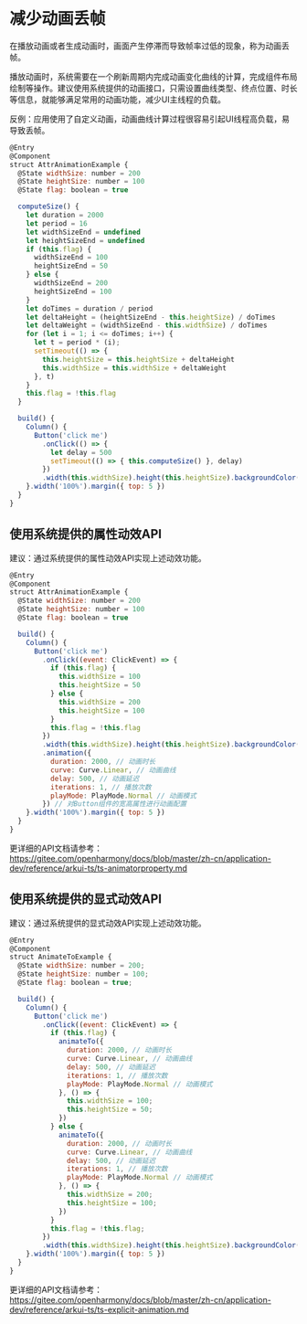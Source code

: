 # 减少动画丢帧

在播放动画或者生成动画时，画面产生停滞而导致帧率过低的现象，称为动画丢帧。

播放动画时，系统需要在一个刷新周期内完成动画变化曲线的计算，完成组件布局绘制等操作。建议使用系统提供的动画接口，只需设置曲线类型、终点位置、时长等信息，就能够满足常用的动画功能，减少UI主线程的负载。

反例：应用使用了自定义动画，动画曲线计算过程很容易引起UI线程高负载，易导致丢帧。

```javascript
@Entry
@Component
struct AttrAnimationExample {
  @State widthSize: number = 200
  @State heightSize: number = 100
  @State flag: boolean = true

  computeSize() {
    let duration = 2000
    let period = 16
    let widthSizeEnd = undefined
    let heightSizeEnd = undefined
    if (this.flag) {
      widthSizeEnd = 100
      heightSizeEnd = 50
    } else {
      widthSizeEnd = 200
      heightSizeEnd = 100
    }
    let doTimes = duration / period
    let deltaHeight = (heightSizeEnd - this.heightSize) / doTimes
    let deltaWeight = (widthSizeEnd - this.widthSize) / doTimes
    for (let i = 1; i <= doTimes; i++) {
      let t = period * (i);
      setTimeout(() => {
        this.heightSize = this.heightSize + deltaHeight
        this.widthSize = this.widthSize + deltaWeight
      }, t)
    }
    this.flag = !this.flag
  }

  build() {
    Column() {
      Button('click me')
        .onClick(() => {
          let delay = 500
          setTimeout(() => { this.computeSize() }, delay)
        })
        .width(this.widthSize).height(this.heightSize).backgroundColor(0x317aff)
    }.width('100%').margin({ top: 5 })
  }
}
```

## 使用系统提供的属性动效API

建议：通过系统提供的属性动效API实现上述动效功能。

```javascript
@Entry
@Component
struct AttrAnimationExample {
  @State widthSize: number = 200
  @State heightSize: number = 100
  @State flag: boolean = true

  build() {
    Column() {
      Button('click me')
        .onClick((event: ClickEvent) => {
          if (this.flag) {
            this.widthSize = 100
            this.heightSize = 50
          } else {
            this.widthSize = 200
            this.heightSize = 100
          }
          this.flag = !this.flag
        })
        .width(this.widthSize).height(this.heightSize).backgroundColor(0x317aff)
        .animation({
          duration: 2000, // 动画时长
          curve: Curve.Linear, // 动画曲线
          delay: 500, // 动画延迟
          iterations: 1, // 播放次数
          playMode: PlayMode.Normal // 动画模式
        }) // 对Button组件的宽高属性进行动画配置
    }.width('100%').margin({ top: 5 })
  }
}
```

更详细的API文档请参考：https://gitee.com/openharmony/docs/blob/master/zh-cn/application-dev/reference/arkui-ts/ts-animatorproperty.md

## 使用系统提供的显式动效API

建议：通过系统提供的显式动效API实现上述动效功能。

```javascript
@Entry
@Component
struct AnimateToExample {
  @State widthSize: number = 200;
  @State heightSize: number = 100;
  @State flag: boolean = true;

  build() {
    Column() {
      Button('click me')
        .onClick((event: ClickEvent) => {
          if (this.flag) {
            animateTo({
              duration: 2000, // 动画时长
              curve: Curve.Linear, // 动画曲线
              delay: 500, // 动画延迟
              iterations: 1, // 播放次数
              playMode: PlayMode.Normal // 动画模式
            }, () => {
              this.widthSize = 100;
              this.heightSize = 50;
            })
          } else {
            animateTo({
              duration: 2000, // 动画时长
              curve: Curve.Linear, // 动画曲线
              delay: 500, // 动画延迟
              iterations: 1, // 播放次数
              playMode: PlayMode.Normal // 动画模式
            }, () => {
              this.widthSize = 200;
              this.heightSize = 100;
            })
          }
          this.flag = !this.flag;
        })
        .width(this.widthSize).height(this.heightSize).backgroundColor(0x317aff)
    }.width('100%').margin({ top: 5 })
  }
}
```

更详细的API文档请参考：https://gitee.com/openharmony/docs/blob/master/zh-cn/application-dev/reference/arkui-ts/ts-explicit-animation.md
